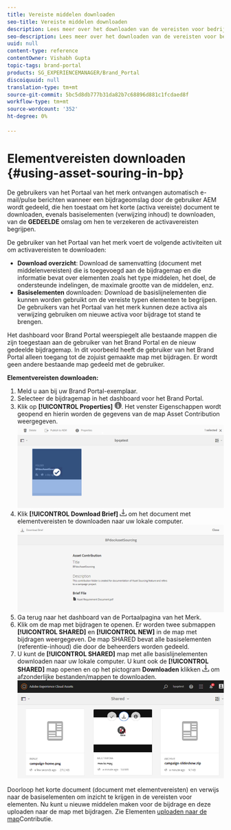 ```yaml
---
title: Vereiste middelen downloaden
seo-title: Vereiste middelen downloaden
description: Lees meer over het downloaden van de vereisten voor bedrijfsmiddelen en basislijnmiddelen in Brand Portal.
seo-description: Lees meer over het downloaden van de vereisten voor bedrijfsmiddelen en basislijnmiddelen in Brand Portal.
uuid: null
content-type: reference
contentOwner: Vishabh Gupta
topic-tags: brand-portal
products: SG_EXPERIENCEMANAGER/Brand_Portal
discoiquuid: null
translation-type: tm+mt
source-git-commit: 5bc5d8db777b31da82b7c68896d881c1fcdaed8f
workflow-type: tm+mt
source-wordcount: '352'
ht-degree: 0%

---
```



# Elementvereisten downloaden {#using-asset-souring-in-bp}

De gebruikers van het Portaal van het merk ontvangen automatisch e-mail/pulse berichten wanneer een bijdrageomslag door de gebruiker AEM wordt gedeeld, die hen toestaat om het korte (activa vereiste) document te downloaden, evenals basiselementen (verwijzing inhoud) te downloaden, van de **GEDEELDE** omslag om hen te verzekeren de activavereisten begrijpen.

De gebruiker van het Portaal van het merk voert de volgende activiteiten uit om activavereisten te downloaden:

* **Download overzicht**: Download de samenvatting (document met middelenvereisten) die is toegevoegd aan de bijdragemap en die informatie bevat over elementen zoals het type middelen, het doel, de ondersteunde indelingen, de maximale grootte van de middelen, enz.
* **Basiselementen** downloaden: Download de basislijnelementen die kunnen worden gebruikt om de vereiste typen elementen te begrijpen. De gebruikers van het Portaal van het merk kunnen deze activa als verwijzing gebruiken om nieuwe activa voor bijdrage tot stand te brengen.

Het dashboard voor Brand Portal weerspiegelt alle bestaande mappen die zijn toegestaan aan de gebruiker van het Brand Portal en de nieuw gedeelde bijdragemap. In dit voorbeeld heeft de gebruiker van het Brand Portal alleen toegang tot de zojuist gemaakte map met bijdragen. Er wordt geen andere bestaande map gedeeld met de gebruiker.

**Elementvereisten downloaden:**

1. Meld u aan bij uw Brand Portal-exemplaar.
1. Selecteer de bijdragemap in het dashboard voor het Brand Portal.
1. Klik op **[!UICONTROL Properties]** ![](assets/properties.png). Het venster Eigenschappen wordt geopend en hierin worden de gegevens van de map Asset Contribution weergegeven.
   ![](assets/download-asset-requirement1.png)
1. Klik **[!UICONTROL Download Brief]** ![](assets/download.png) om het document met elementvereisten te downloaden naar uw lokale computer.
   ![](assets/download-asset-requirement2.png)
1. Ga terug naar het dashboard van de Portaalpagina van het Merk.
1. Klik om de map met bijdragen te openen. Er worden twee submappen **[!UICONTROL SHARED]** en **[!UICONTROL NEW]** in de map met bijdragen weergegeven. De map SHARED bevat alle basiselementen (referentie-inhoud) die door de beheerders worden gedeeld.
1. U kunt de **[!UICONTROL SHARED]** map met alle basislijnelementen downloaden naar uw lokale computer.
U kunt ook de **[!UICONTROL SHARED]** map openen en op het pictogram **Downloaden** klikken ![](assets/download.png) om afzonderlijke bestanden/mappen te downloaden.
   ![](assets/download-asset-requirement3.png)

Doorloop het korte document (document met elementvereisten) en verwijs naar de basiselementen om inzicht te krijgen in de vereisten voor elementen. Nu kunt u nieuwe middelen maken voor de bijdrage en deze uploaden naar de map met bijdragen. Zie Elementen [uploaden naar de map](brand-portal-upload-assets-to-contribution-folder.md)Contributie.

